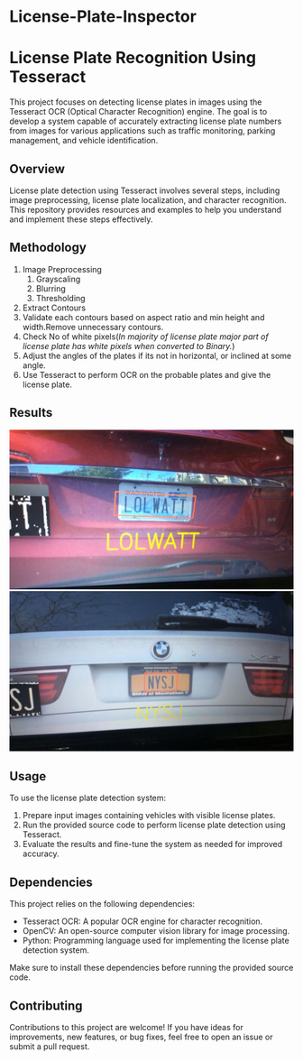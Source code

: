 # License-Plate-Inspector
# License Plate Recognition Using Tesseract

This project focuses on detecting license plates in images using the Tesseract OCR (Optical Character Recognition) engine. The goal is to develop a system capable of accurately extracting license plate numbers from images for various applications such as traffic monitoring, parking management, and vehicle identification.

## Overview

License plate detection using Tesseract involves several steps, including image preprocessing, license plate localization, and character recognition. This repository provides resources and examples to help you understand and implement these steps effectively.

## Methodology

1. Image Preprocessing
   1. Grayscaling
   2. Blurring
   3. Thresholding
2. Extract Contours
3. Validate each contours based on aspect ratio and min height and width.Remove unnecessary contours.
5. Check No of white pixels(*In majority of license plate major part of license plate has white pixels when converted to Binary.*)
4. Adjust the angles of the plates if its not in horizontal, or inclined at some angle.
5. Use Tesseract to perform OCR on the probable plates and give the license plate.

## Results

![car_plate_1][0]
![car_plate_2][1]

## Usage

To use the license plate detection system:

1. Prepare input images containing vehicles with visible license plates.
2. Run the provided source code to perform license plate detection using Tesseract.
3. Evaluate the results and fine-tune the system as needed for improved accuracy.

## Dependencies

This project relies on the following dependencies:

- Tesseract OCR: A popular OCR engine for character recognition.
- OpenCV: An open-source computer vision library for image processing.
- Python: Programming language used for implementing the license plate detection system.

Make sure to install these dependencies before running the provided source code.

## Contributing

Contributions to this project are welcome! If you have ideas for improvements, new features, or bug fixes, feel free to open an issue or submit a pull request.

[0]: images/plate1.jpeg
[1]: images/plate2.jpeg
